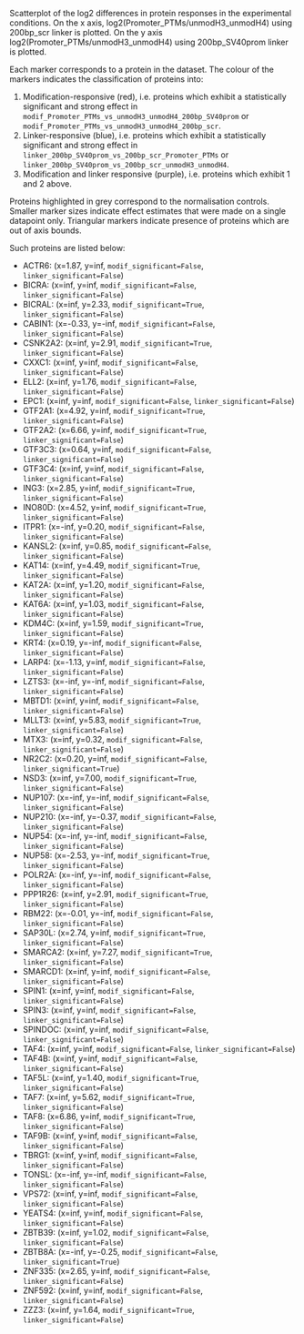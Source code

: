 
Scatterplot of the log2 differences in protein responses in the experimental conditions.
On the x axis, log2(Promoter_PTMs/unmodH3_unmodH4) using 200bp_scr linker is plotted. On the y axis log2(Promoter_PTMs/unmodH3_unmodH4) using 200bp_SV40prom linker is plotted.

Each marker corresponds to a protein in the dataset. The colour of the markers indicates the classification of proteins into:

1. Modification-responsive (red), i.e. proteins which exhibit a statistically significant and strong effect in `modif_Promoter_PTMs_vs_unmodH3_unmodH4_200bp_SV40prom` or `modif_Promoter_PTMs_vs_unmodH3_unmodH4_200bp_scr`.
2. Linker-responsive (blue), i.e. proteins which exhibit a statistically significant and strong effect in `linker_200bp_SV40prom_vs_200bp_scr_Promoter_PTMs` or `linker_200bp_SV40prom_vs_200bp_scr_unmodH3_unmodH4`.
3. Modification and linker responsive (purple), i.e. proteins which exhibit 1 and 2 above.

Proteins highlighted in grey correspond to the normalisation controls.
Smaller marker sizes indicate effect estimates that were made on a single datapoint only.
Triangular markers indicate presence of proteins which are out of axis bounds.

Such proteins are listed below:

   - ACTR6: (x=1.87, y=inf, `modif_significant=False`, `linker_significant=False`)
   - BICRA: (x=inf, y=inf, `modif_significant=False`, `linker_significant=False`)
   - BICRAL: (x=inf, y=2.33, `modif_significant=True`, `linker_significant=False`)
   - CABIN1: (x=-0.33, y=-inf, `modif_significant=False`, `linker_significant=False`)
   - CSNK2A2: (x=inf, y=2.91, `modif_significant=True`, `linker_significant=False`)
   - CXXC1: (x=inf, y=inf, `modif_significant=False`, `linker_significant=False`)
   - ELL2: (x=inf, y=1.76, `modif_significant=False`, `linker_significant=False`)
   - EPC1: (x=inf, y=inf, `modif_significant=False`, `linker_significant=False`)
   - GTF2A1: (x=4.92, y=inf, `modif_significant=True`, `linker_significant=False`)
   - GTF2A2: (x=6.66, y=inf, `modif_significant=True`, `linker_significant=False`)
   - GTF3C3: (x=0.64, y=inf, `modif_significant=False`, `linker_significant=False`)
   - GTF3C4: (x=inf, y=inf, `modif_significant=False`, `linker_significant=False`)
   - ING3: (x=2.85, y=inf, `modif_significant=True`, `linker_significant=False`)
   - INO80D: (x=4.52, y=inf, `modif_significant=True`, `linker_significant=False`)
   - ITPR1: (x=-inf, y=0.20, `modif_significant=False`, `linker_significant=False`)
   - KANSL2: (x=inf, y=0.85, `modif_significant=False`, `linker_significant=False`)
   - KAT14: (x=inf, y=4.49, `modif_significant=True`, `linker_significant=False`)
   - KAT2A: (x=inf, y=1.20, `modif_significant=False`, `linker_significant=False`)
   - KAT6A: (x=inf, y=1.03, `modif_significant=False`, `linker_significant=False`)
   - KDM4C: (x=inf, y=1.59, `modif_significant=True`, `linker_significant=False`)
   - KRT4: (x=0.19, y=-inf, `modif_significant=False`, `linker_significant=False`)
   - LARP4: (x=-1.13, y=inf, `modif_significant=False`, `linker_significant=False`)
   - LZTS3: (x=-inf, y=-inf, `modif_significant=False`, `linker_significant=False`)
   - MBTD1: (x=inf, y=inf, `modif_significant=False`, `linker_significant=False`)
   - MLLT3: (x=inf, y=5.83, `modif_significant=True`, `linker_significant=False`)
   - MTX3: (x=inf, y=0.32, `modif_significant=False`, `linker_significant=False`)
   - NR2C2: (x=0.20, y=inf, `modif_significant=False`, `linker_significant=True`)
   - NSD3: (x=inf, y=7.00, `modif_significant=True`, `linker_significant=False`)
   - NUP107: (x=-inf, y=-inf, `modif_significant=False`, `linker_significant=False`)
   - NUP210: (x=-inf, y=-0.37, `modif_significant=False`, `linker_significant=False`)
   - NUP54: (x=-inf, y=-inf, `modif_significant=False`, `linker_significant=False`)
   - NUP58: (x=-2.53, y=-inf, `modif_significant=True`, `linker_significant=False`)
   - POLR2A: (x=-inf, y=-inf, `modif_significant=False`, `linker_significant=False`)
   - PPP1R26: (x=inf, y=2.91, `modif_significant=True`, `linker_significant=False`)
   - RBM22: (x=-0.01, y=-inf, `modif_significant=False`, `linker_significant=False`)
   - SAP30L: (x=2.74, y=inf, `modif_significant=True`, `linker_significant=False`)
   - SMARCA2: (x=inf, y=7.27, `modif_significant=True`, `linker_significant=False`)
   - SMARCD1: (x=inf, y=inf, `modif_significant=False`, `linker_significant=False`)
   - SPIN1: (x=inf, y=inf, `modif_significant=False`, `linker_significant=False`)
   - SPIN3: (x=inf, y=inf, `modif_significant=False`, `linker_significant=False`)
   - SPINDOC: (x=inf, y=inf, `modif_significant=False`, `linker_significant=False`)
   - TAF4: (x=inf, y=inf, `modif_significant=False`, `linker_significant=False`)
   - TAF4B: (x=inf, y=inf, `modif_significant=False`, `linker_significant=False`)
   - TAF5L: (x=inf, y=1.40, `modif_significant=True`, `linker_significant=False`)
   - TAF7: (x=inf, y=5.62, `modif_significant=True`, `linker_significant=False`)
   - TAF8: (x=6.86, y=inf, `modif_significant=True`, `linker_significant=False`)
   - TAF9B: (x=inf, y=inf, `modif_significant=False`, `linker_significant=False`)
   - TBRG1: (x=inf, y=inf, `modif_significant=False`, `linker_significant=False`)
   - TONSL: (x=-inf, y=-inf, `modif_significant=False`, `linker_significant=False`)
   - VPS72: (x=inf, y=inf, `modif_significant=False`, `linker_significant=False`)
   - YEATS4: (x=inf, y=inf, `modif_significant=False`, `linker_significant=False`)
   - ZBTB39: (x=inf, y=1.02, `modif_significant=False`, `linker_significant=False`)
   - ZBTB8A: (x=-inf, y=-0.25, `modif_significant=False`, `linker_significant=True`)
   - ZNF335: (x=2.65, y=inf, `modif_significant=False`, `linker_significant=False`)
   - ZNF592: (x=inf, y=inf, `modif_significant=False`, `linker_significant=False`)
   - ZZZ3: (x=inf, y=1.64, `modif_significant=True`, `linker_significant=False`)
        
